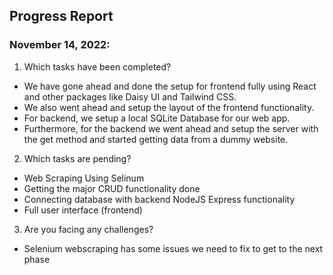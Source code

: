 ## Progress Report

### November 14, 2022:

1. Which tasks have been completed?
* We have gone ahead and done the setup for frontend fully using React and other packages like Daisy UI and Tailwind CSS.
* We also went ahead and setup the layout of the frontend functionality. 
* For backend, we setup a local SQLite Database for our web app.
* Furthermore, for the backend we went ahead and setup the server with the get method and started getting data from a dummy website.

2. Which tasks are pending?
* Web Scraping Using Selinum 
* Getting the major CRUD functionality done
* Connecting database with backend NodeJS Express functionality
* Full user interface (frontend)

3. Are you facing any challenges?
* Selenium webscraping has some issues we need to fix to get to the next phase

